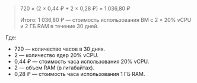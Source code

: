 > 720 × (2 × 0,44 ₽ + 2 × 0,28 ₽) = 1 036,80 ₽
>
> Итого: 1 036,80 ₽ — стоимость использования ВМ с 2 × 20% vCPU и 2 ГБ RAM в течение 30 дней.

Где:
* 720 — количество часов в 30 днях.
* 2 — количество ядер 20% vCPU.
* 0,44 ₽ — стоимость часа использования 20% vCPU.
* 2 — объем RAM (в гигабайтах).
* 0,28 ₽ — стоимость часа использования 1 ГБ RAM.